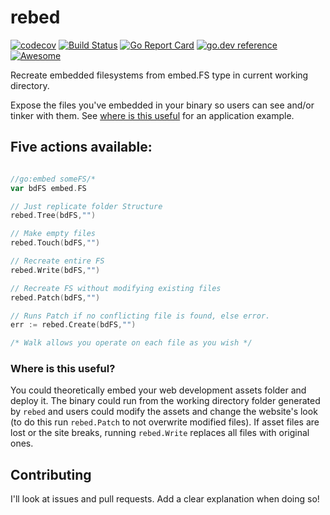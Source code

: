 # rebed
[![codecov](https://codecov.io/gh/soypat/rebed/branch/main/graph/badge.svg)](https://codecov.io/gh/soypat/rebed)
[![Build Status](https://travis-ci.org/soypat/rebed.svg?branch=main)](https://travis-ci.org/soypat/rebed)
[![Go Report Card](https://goreportcard.com/badge/github.com/soypat/rebed)](https://goreportcard.com/report/github.com/soypat/rebed)
[![go.dev reference](https://pkg.go.dev/badge/github.com/soypat/rebed)](https://pkg.go.dev/github.com/soypat/rebed)
[![Awesome](https://awesome.re/mentioned-badge.svg)](https://github.com/avelino/awesome-go/blob/master/README.md#resource-embedding)


Recreate embedded filesystems from embed.FS type in current working directory. 

Expose the files you've embedded in your binary so users can see and/or tinker with them. See [where is this useful](#where-is-this-useful) for an application example.

## Five actions available:

```go

//go:embed someFS/*
var bdFS embed.FS

// Just replicate folder Structure
rebed.Tree(bdFS,"")

// Make empty files
rebed.Touch(bdFS,"")

// Recreate entire FS
rebed.Write(bdFS,"")

// Recreate FS without modifying existing files
rebed.Patch(bdFS,"")

// Runs Patch if no conflicting file is found, else error.
err := rebed.Create(bdFS,"")

/* Walk allows you operate on each file as you wish */
```

### Where is this useful?
You could theoretically embed your web development assets folder and deploy it. The binary could run from the working directory folder generated by `rebed` and users could modify the assets and change the website's look (to do this run `rebed.Patch` to not overwrite modified files). If asset files are lost or the site breaks, running `rebed.Write` replaces all files with original ones.

## Contributing
I'll look at issues and pull requests. Add a clear explanation when doing so!
